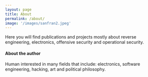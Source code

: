 ```yaml
---
layout: page
title: About
permalink: /about/
image: '/images/sanfran2.jpeg'
---
```


<p>Here you will find publications and projects mostly about reverse engineering, electronics, offensive security and operational security.</p>

<h4>About the author</h4>

<p>Human interested in many fields that include: electronics, software engineering, hacking, art and political philosophy. </p>
